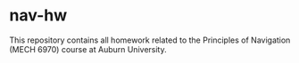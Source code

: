 # nav-hw
This repository contains all homework related to the Principles of Navigation (MECH 6970) course at Auburn University.
